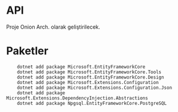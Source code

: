 # API

Proje Onion Arch. olarak geliştirilecek.

# Paketler

        dotnet add package Microsoft.EntityFrameworkCore
        dotnet add package Microsoft.EntityFrameworkCore.Tools
        dotnet add package Microsoft.EntityFrameworkCore.Design
        dotnet add package Microsoft.Extensions.Configuration
        dotnet add package Microsoft.Extensions.Configuration.Json
        dotnet add package Microsoft.Extensions.DependencyInjection.Abstractions
        dotnet add package Npgsql.EntityFrameworkCore.PostgreSQL
